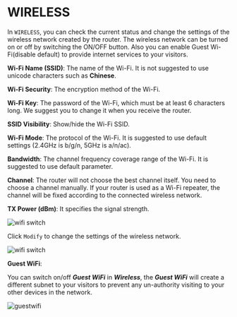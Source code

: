 # WIRELESS

In `WIRELESS`, you can check the current status and change the settings of the wireless network created by the router. The wireless network can be turned on or off by switching the ON/OFF button. Also you can enable Guest Wi-Fi(disable default) to provide internet services to your visitors. 


**Wi-Fi Name (SSID)**: The name of the Wi-Fi. It is not suggested to use unicode characters such as **Chinese**.

**Wi-Fi Security**: The encryption method of the Wi-Fi.  

**Wi-Fi Key**: The password of the Wi-Fi, which must be at least 6 characters long. We suggest you to change it when you receive the router.

**SSID Visibility**: Show/hide the Wi-Fi SSID.

**Wi-Fi Mode**: The protocol of the Wi-Fi. It is suggested to use default settings (2.4GHz is b/g/n, 5GHz is a/n/ac).

**Bandwidth**: The channel frequency coverage range of the Wi-Fi. It is suggested to use default parameter. 

**Channel**: The router will not choose the best channel itself. You need to choose a channel manually. If your router is used as a Wi-Fi repeater, the channel will be fixed according to the connected wireless network.

**TX Power (dBm)**: It specifies the signal strength. 

![wifi switch](https://static.gl-inet.com/docs/en/3/setup/Puli/Wireless/Wireless.png)



Click `Modify` to change the settings of the wireless network.

![wifi switch](https://static.gl-inet.com/docs/en/3/setup/Puli/Wireless/Wireless2.png)

**Guest WiFi**: 

You can switch on/off _**Guest WiFi**_ in _**Wireless**_, the _**Guest WiFi**_ will create a different subnet to your visitors to prevent any un-authority visiting to your other devices in the network.

![guestwifi](https://static.gl-inet.com/docs/en/3/setup/Puli/Wireless/Wireless3.png)
